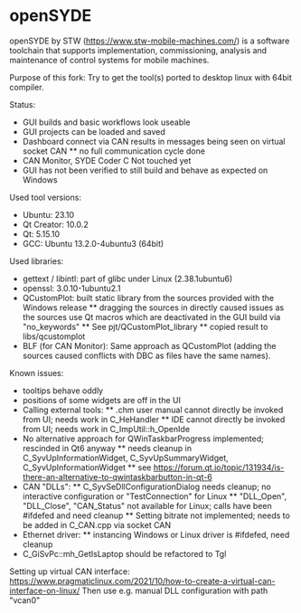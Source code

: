 # openSYDE

openSYDE by STW (https://www.stw-mobile-machines.com/) is a software toolchain that supports implementation, commissioning, analysis and maintenance of control systems for mobile machines.

Purpose of this fork: Try to get the tool(s) ported to desktop linux with 64bit compiler.

Status:
* GUI builds and basic workflows look useable
* GUI projects can be loaded and saved
* Dashboard connect via CAN results in messages being seen on virtual socket CAN
** no full communication cycle done
* CAN Monitor, SYDE Coder C Not touched yet
* GUI has not been verified to still build and behave as expected on Windows

Used tool versions:
* Ubuntu: 23.10
* Qt Creator: 10.0.2
* Qt: 5.15.10
* GCC: Ubuntu 13.2.0-4ubuntu3 (64bit)

Used libraries:
* gettext / libintl: part of glibc under Linux (2.38.1ubuntu6)
* openssl: 3.0.10-1ubuntu2.1
* QCustomPlot: built static library from the sources provided with the Windows release
** dragging the sources in directly caused issues as the sources use Qt macros which are deactivated in the GUI build via "no_keywords"
** See pjt/QCustomPlot_library
** copied result to libs/qcustomplot
* BLF (for CAN Monitor): Same approach as QCustomPlot (adding the sources caused conflicts with DBC as files have the same names).

Known issues:
* tooltips behave oddly
* positions of some widgets are off in the UI
* Calling external tools:
** .chm user manual cannot directly be invoked from UI; needs work in C_HeHandler
** IDE cannot directly be invoked from UI; needs work in C_ImpUtil::h_OpenIde
* No alternative approach for QWinTaskbarProgress implemented; rescinded in Qt6 anyway
** needs cleanup in C_SyvUpInformationWidget, C_SyvUpSummaryWidget, C_SyvUpInformationWidget
** see https://forum.qt.io/topic/131934/is-there-an-alternative-to-qwintaskbarbutton-in-qt-6
* CAN "DLLs":
** C_SyvSeDllConfigurationDialog needs cleanup; no interactive configuration or "TestConnection" for Linux
** "DLL_Open", "DLL_Close", "CAN_Status" not available for Linux; calls have been #ifdefed and need cleanup
** Setting bitrate not implemented; needs to be added in C_CAN.cpp via socket CAN
* Ethernet driver:
** instancing Windows or Linux driver is #ifdefed, need cleanup
* C_GiSvPc::mh_GetIsLaptop should be refactored to Tgl

Setting up virtual CAN interface:
https://www.pragmaticlinux.com/2021/10/how-to-create-a-virtual-can-interface-on-linux/
Then use e.g. manual DLL configuration with path "vcan0"

